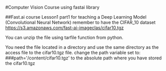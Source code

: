 #Computer Vision Course using fastai library

##Fast.ai course Lesson1 part1 for teaching a Deep Learning Model (Convolutional Neural Network)
remember to have the CIFAR_10 dataset 
https://s3.amazonaws.com/fast-ai-imageclas/cifar10.tgz

You can unzip the file using tarfile function from python.

You need the file located in a directory and use the same directory as the access file to the cifar10.tgz file. 
change the path variable set to:
###path='/content/cifar10.tgz'
to the absolute path where you have stored the cifar10.tgz
